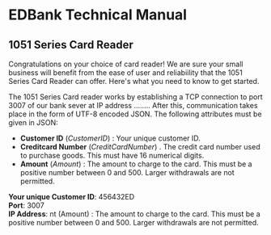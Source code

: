 # EDBank Technical Manual

## 1051 Series Card Reader

Congratulations on your choice of card reader! We are sure your small business will benefit from the ease of user and reliabiility that the 1051 Series Card Reader can offer. Here's what you need to know to get started.

The 1051 Series Card reader works by establishing a TCP connection to port 3007 of our bank sever at IP address ........ After this, communication takes place in the form of UTF-8 encoded JSON. The following attributes must be given in JSON:   
+ **Customer ID** (*CustomerID*) : Your unique customer ID.  
+ **Creditcard Number** (*CreditCardNumber*) . The credit card number used to purchase goods. This must have 16 numerical digits.   
+ **Amount** (*Amount*) : The amount to charge to the card. This must be a positive number between 0 and 500. Larger withdrawals are not permitted.   

**Your unique Customer ID**: 456432ED  
**Port**: 3007  
**IP Address**:   nt (Amount) : The amount to charge to the card. This must be a positive number between 0 and 500. Larger withdrawals are not permitted. 